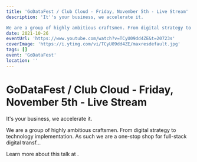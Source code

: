 ```yaml
---
title: 'GoDataFest / Club Cloud - Friday, November 5th - Live Stream'
description: 'It''s your business, we accelerate it.

We are a group of highly ambitious craftsmen. From digital strategy to technology implementation. As such we are a one-stop shop for full-stack digital transf...'
date: 2021-10-26
eventUrl: 'https://www.youtube.com/watch?v=TCyU09dd4ZE&t=20723s'
coverImage: 'https://i.ytimg.com/vi/TCyU09dd4ZE/maxresdefault.jpg'
tags: []
event: 'GoDataFest'
location: ''
---
```


# GoDataFest / Club Cloud - Friday, November 5th - Live Stream

It's your business, we accelerate it.

We are a group of highly ambitious craftsmen. From digital strategy to technology implementation. As such we are a one-stop shop for full-stack digital transf...

Learn more about this talk at [](https://www.youtube.com/watch?v=TCyU09dd4ZE&t=20723s).
